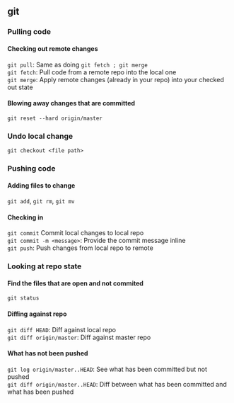 ## git

### Pulling code

#### Checking out remote changes
`git pull`: Same as doing `git fetch ; git merge`  
`git fetch`: Pull code from a remote repo into the local one  
`git merge`: Apply remote changes (already in your repo) into your checked out state

#### Blowing away changes that are committed
`git reset --hard origin/master`

### Undo local change
`git checkout <file path>`

### Pushing code

#### Adding files to change
`git add`, `git rm`, `git mv`

#### Checking in
`git commit` Commit local changes to local repo  
`git commit -m <message>`: Provide the commit message inline  
`git push`: Push changes from local repo to remote

### Looking at repo state

#### Find the files that are open and not commited
`git status`

#### Diffing against repo
`git diff HEAD`: Diff against local repo  
`git diff origin/master`: Diff against master repo

#### What has not been pushed
`git log origin/master..HEAD`: See what has been committed but not pushed  
`git diff origin/master..HEAD`: Diff between what has been committed and what has been pushed
